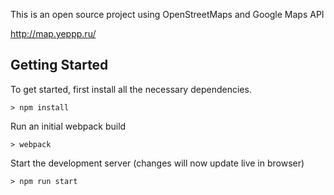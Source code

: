 This is an open source project using OpenStreetMaps and Google Maps API

http://map.yeppp.ru/


## Getting Started

To get started, first install all the necessary dependencies.
```
> npm install
```

Run an initial webpack build
```
> webpack
```

Start the development server (changes will now update live in browser)
```
> npm run start
```